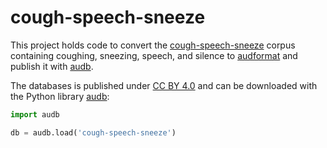 # cough-speech-sneeze

This project holds code
to convert the [cough-speech-sneeze] corpus
containing coughing, sneezing, speech, and silence
to [audformat]
and publish it with [audb].

The databases is published under [CC BY 4.0]
and can be downloaded with the Python library [audb]:

```python
import audb

db = audb.load('cough-speech-sneeze')
```

[CC BY 4.0]: https://creativecommons.org/licenses/by/4.0/
[cough-speech-sneeze]: https://doi.org/10.1109/ACII.2017.8273622/
[audb]: https://github.com/audeering/audb/
[audformat]: https://github.com/audeering/audformat/
